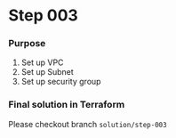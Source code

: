 # Step 003

### Purpose

1. Set up VPC
2. Set up Subnet
3. Set up security group

### Final solution in Terraform
Please checkout branch `solution/step-003`

